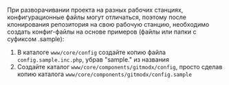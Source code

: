 При разворачивании проекта на разных рабочих станциях, конфигурационные файлы могут отличаться, поэтому после клонирования репозитория
на свою рабочую станцию, необходимо создать конфиг-файлы на основе примеров (файлы или папки с суфиксом .sample):

1. В каталоге `www/core/config` создайте копию файла `config.sample.inc.php`, убрав "sample." из названия
2. Создайте каталог `www/core/components/gitmodx/config`, просто сделав копию каталога `www/core/components/gitmodx/config.sample`
